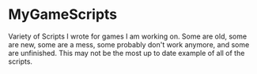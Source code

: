 # MyGameScripts
Variety of Scripts I wrote for games I am working on. Some are old, some are new, some are a mess, some probably don't work anymore, and some are unfinished. This may not be the most up to date example of all of the scripts.
